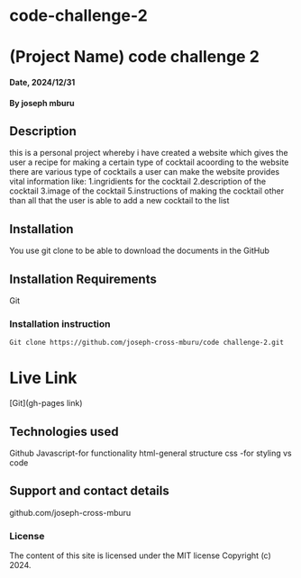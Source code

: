 # code-challenge-2
# (Project Name) code challenge 2

#### Date, 2024/12/31

#### By joseph mburu

## Description
this is a personal project whereby i have created a website which gives the user a recipe for making a certain type of cocktail
acoording to the website there are various type of cocktails a user can make
the website provides vital information like:
  1.ingridients for the cocktail
  2.description of the cocktail
  3.image of the cocktail
  5.instructions of making the cocktail
other than all that the user is able to add a new cocktail to the list  


## Installation
You use git clone to be able to download the documents in the GitHub

## Installation Requirements
Git

### Installation instruction
```
Git clone https://github.com/joseph-cross-mburu/code challenge-2.git

```

# Live Link
[Git](gh-pages link)

## Technologies used

Github
Javascript-for functionality
html-general structure
css -for styling
vs code

## Support and contact details
github.com/joseph-cross-mburu


### License
The content of this site is licensed under the MIT license
Copyright (c) 2024.
